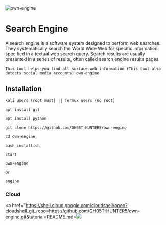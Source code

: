 <img src="https://h.top4top.io/p_2609lp7qv0.jpeg" title="own-engine" alt="own-engine">

# Search Engine

<p>A search engine is a software system designed to perform web searches. They systematically search the World Wide Web for specific information specified in a textual web search query. Search results are usually presented in a series of results, often called search engine results pages.</p>

`This tool helps you find all surface web information (This tool also detects social media accounts) own-engine`

## Installation

`kali users (root must) || Termux users (no root)`

```
apt install git
```

```
apt install python
```

```
git clone https://github.com/GH05T-HUNTER5/own-engine
```

```
cd own-engine
```

```
bash install.sh
```

`start`

```
own-engine
```

`Or`

```
engine
```


### Cloud

<a href="https://shell.cloud.google.com/cloudshell/open?cloudshell_git_repo=https://github.com/GH05T-HUNTER5/own-engine.git&tutorial=README.md><img src="https://c.top4top.io/p_2611zeuxn0.jpg"></a>
